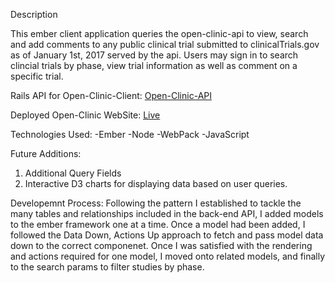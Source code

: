 
Description

This ember client application queries the open-clinic-api to view, search and add comments to any
public clinical trial submitted to clinicalTrials.gov as of January 1st, 2017 served by the api. Users may sign in to search clincial trials
by phase, view trial information as well as comment on a specific trial.


Rails API for Open-Clinic-Client:
[Open-Clinic-API](https://github.com/jolavb/open-clinic-api)

Deployed Open-Clinic WebSite:
[Live](https://jolavb.github.io/open-clinic-client)

Technologies Used:
-Ember
-Node
-WebPack
-JavaScript

Future Additions:
1. Additional Query Fields
2. Interactive D3 charts for displaying data based on user queries.

Developemnt Process:
Following the pattern I established to tackle the many tables and relationships included in the back-end API, I added models
to the ember framework one at a time. Once a model had been added, I followed the Data Down, Actions Up approach to fetch and pass
model data down to the correct componenet. Once I was satisfied with the rendering and actions required for one model, I moved 
onto related models, and finally to the search params to filter studies by phase.
